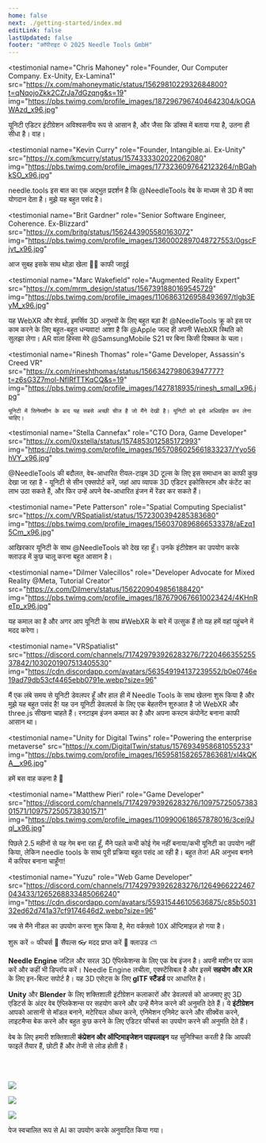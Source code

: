 ```yaml
---
home: false
next: ./getting-started/index.md
editLink: false
lastUpdated: false
footer: "कॉपीराइट © 2025 Needle Tools GmbH"
---
```


<discountbanner fallback_image="/docs/imgs/banner.webp" /> 

<quoteslides>

<testimonial
  name="Chris Mahoney"
  role="Founder, Our Computer Company. Ex-Unity, Ex-Lamina1"
  src="https://x.com/mahoneymatic/status/1562981022932684800?t=qNqojoZkk2CZrJa7dGzqng&s=19"
  img="https://pbs.twimg.com/profile_images/1872967967404642304/kOGAWAzd_x96.jpg"
>
यूनिटी एडिटर इंटीग्रेशन अविश्वसनीय रूप से आसान है, और जैसा कि डॉक्स में बताया गया है, उतना ही सीधा है। वाह।
</testimonial>

<testimonial 
  name="Kevin Curry" 
  role="Founder, Intangible.ai. Ex-Unity"
  src="https://x.com/kmcurry/status/1574333302022062080"
  img="https://pbs.twimg.com/profile_images/1773236097642123264/nBGahkSO_x96.jpg"
>
needle.tools इस बात का एक अद्भुत प्रदर्शन है कि @NeedleTools वेब के माध्यम से 3D में क्या योगदान देता है। मुझे यह बहुत पसंद है।
</testimonial>

<testimonial
  name="Brit Gardner"
  role="Senior Software Engineer, Coherence. Ex-Blizzard"
  src="https://x.com/britg/status/1562443905580163072"
  img="https://pbs.twimg.com/profile_images/1360002897048727553/0gscFjvt_x96.jpg"
>
आज सुबह इसके साथ थोड़ा खेला 🤯🤯 काफी जादुई
</testimonial>

<testimonial
  name="Marc Wakefield"
  role="Augmented Reality Expert"
  src="https://x.com/mrm_design/status/1567391880169545729"
  img="https://pbs.twimg.com/profile_images/1106863126958493697/tlgb3EyM_x96.jpg"
>
यह WebXR और शेयर्ड, इमर्सिव 3D अनुभवों के लिए बहुत बड़ा है! @NeedleTools क्रू को इस पर काम करने के लिए बहुत-बहुत धन्यवाद! आशा है कि @Apple जल्द ही अपनी WebXR स्थिति को सुलझा लेगा। AR वाला हिस्सा मेरे @SamsungMobile S21 पर बिना किसी दिक्कत के चला।
</testimonial>

<testimonial
  name="Rinesh Thomas"
  role="Game Developer, Assassin's Creed VR"
  src="https://x.com/rineshthomas/status/1566342798063947777?t=z6sG3Z7mol-NfIRfTTKqCQ&s=19"
  img="https://pbs.twimg.com/profile_images/1427818935/rinesh_small_x96.jpg"
>
    यूनिटी में सिनेमशीन के बाद यह सबसे अच्छी चीज है जो मैंने देखी है। यूनिटी को इसे अधिग्रहित कर लेना चाहिए।
</testimonial>

<testimonial
  name="Stella Cannefax"
  role="CTO Dora, Game Developer"
  src="https://x.com/0xstella/status/1574853012585172993"
  img="https://pbs.twimg.com/profile_images/1657086025661833237/Yyo56hVY_x96.jpg"
>
@NeedleTools की बदौलत, वेब-आधारित रीयल-टाइम 3D टूल्स के लिए इस समाधान का काफी कुछ देखा जा रहा है - यूनिटी से सीन एक्सपोर्ट करें, जहां आप व्यापक 3D एडिटर इकोसिस्टम और कंटेंट का लाभ उठा सकते हैं, और फिर उन्हें अपने वेब-आधारित इंजन में रेंडर कर सकते हैं।
</testimonial>

<testimonial
  name="Pete Patterson" 
  role="Spatial Computing Specialist"
  src="https://x.com/VRSpatialist/status/1572300394285383680"
  img="https://pbs.twimg.com/profile_images/1560370896866533378/aEzq15Cm_x96.jpg"
>
आखिरकार यूनिटी के साथ @NeedleTools को देख रहा हूँ। उनके इंटीग्रेशन का उपयोग करके क्लाउड में कुछ चालू करना बहुत आसान है।
</testimonial>

<testimonial 
  name="Dilmer Valecillos" 
  role="Developer Advocate for Mixed Reality @Meta, Tutorial Creator"
  src="https://x.com/Dilmerv/status/1562209049856188420"
  img="https://pbs.twimg.com/profile_images/1876790676610023424/4KHnReTp_x96.jpg"
>
 यह कमाल का है और अगर आप यूनिटी के साथ #WebXR के बारे में उत्सुक हैं तो यह हमें वहां पहुंचने में मदद करेगा।
</testimonial>

<testimonial 
  name="VRSpatialist" 
  src="https://discord.com/channels/717429793926283276/722046635525537842/1030201907513405530"
  img="https://cdn.discordapp.com/avatars/563549194137239552/b0e0746e19ad79db53cf4465ebb0791e.webp?size=96"
>
 मैं एक लंबे समय से यूनिटी डेवलपर हूँ और हाल ही में Needle Tools के साथ खेलना शुरू किया है और मुझे यह बहुत पसंद है! यह उन यूनिटी डेवलपर्स के लिए एक बेहतरीन शुरुआत है जो WebXR और three.js सीखना चाहते हैं। रनटाइम इंजन कमाल का है और अपना कस्टम कंपोनेंट बनाना काफी आसान था।
</testimonial>

<testimonial
  name="Unity for Digital Twins"
  role="Powering the enterprise metaverse"
  src="https://x.com/DigitalTwin/status/1576934958681055233"
  img="https://pbs.twimg.com/profile_images/1659581582657863681/xl4kQKA__x96.jpg"
>
हमें बस वाह कहना है 🤩
</testimonial>

<testimonial
  name="Matthew Pieri" 
  role="Game Developer"
  src="https://discord.com/channels/717429793926283276/1097572505738301571/1097572505738301571"
  img="https://pbs.twimg.com/profile_images/1109900618657878016/3cej9Jql_x96.jpg"
>
पिछले 2.5 महीनों से यह गेम बना रहा हूँ, मैंने पहले कभी कोई गेम नहीं बनाया/कभी यूनिटी का उपयोग नहीं किया, लेकिन needle tools के साथ पूरी प्रक्रिया बहुत पसंद आ रही है। बहुत तेज! AR अनुभव बनाने में करियर बनाना चाहूँगा!
</testimonial>

<testimonial 
  name="Yuzu" 
  role="Web Game Developer"
  src="https://discord.com/channels/717429793926283276/1264966222467043433/1265268833485066240"
  img="https://cdn.discordapp.com/avatars/559315446105636875/c85b503132ed62d741a37cf9174646d2.webp?size=96"
>
जब से मैंने नीडल का उपयोग करना शुरू किया है, मेरा वर्कफ़्लो 10X ऑप्टिमाइज़ हो गया है।
</testimonial>  

</quoteslides>



<actiongroup>
    <action href="getting-started/">
    शुरू करें ⭐
    </action>
    <action href="features-overview">
    फीचर्स 🎨
    </action>
    <action href="https://engine.needle.tools/samples?utm_source=needle_docs&utm_content=actionbutton">
    सैंपल्स 👓
    </action>
    <action subtitle="AI सपोर्ट के साथ" href="https://forum.needle.tools?utm_source=needle_docs&utm_content=actionbutton">
    मदद प्राप्त करें 💬
    </action>
    <action href="https://cloud.needle.tools">
    क्लाउड ⛅️
    </action>
</actiongroup>



**Needle Engine** जटिल और सरल 3D ऍप्लिकेशन्स के लिए एक वेब इंजन है। अपनी मशीन पर काम करें और कहीं भी डिप्लॉय करें। Needle Engine लचीला, एक्स्टेंसिबल है और इसमें **सहयोग और XR** के लिए इन-बिल्ट सपोर्ट है। यह 3D एसेट्स के लिए **glTF स्टैंडर्ड** पर आधारित है।

**Unity** और **Blender** के लिए शक्तिशाली इंटीग्रेशन कलाकारों और डेवलपर्स को आजमाए हुए 3D एडिटर्स के अंदर वेब ऍप्लिकेशन्स पर सहयोग करने और उन्हें मैनेज करने की अनुमति देते हैं। ये **इंटीग्रेशन** आपको आसानी से मॉडल बनाने, मटेरियल ऑथर करने, एनिमेशन एनिमेट करने और सीक्वेंस करने, लाइटमैप्स बेक करने और बहुत कुछ करने के लिए एडिटर फीचर्स का उपयोग करने की अनुमति देते हैं।

वेब के लिए हमारी शक्तिशाली **कंप्रेशन और ऑप्टिमाइजेशन पाइपलाइन** यह सुनिश्चित करती है कि आपकी फाइलें तैयार हैं, छोटी हैं और तेजी से लोड होती हैं।


<!-- <video-embed src="https://www.youtube.com/watch?v=p83q4siNeWo" /> -->

<br/>
<br/>

<actiongroup>


<a class="no-external-link-icon" href="https://www.npmjs.com/package/@needle-tools/engine"><img src="https://img.shields.io/npm/v/@needle-tools/engine?style=flat&colorA=ddd&colorB=ddd"/></a>

<a class="no-external-link-icon" href="https://engine.needle.tools/docs/getting-started/"><img src="https://img.shields.io/npm/dt/@needle-tools/engine.svg?style=flat&colorA=ddd&colorB=ddd"/></a>


<a class="no-external-link-icon" href="https://discord.needle.tools"><img src="https://img.shields.io/discord/717429793926283276?style=flat&colorA=ddd&colorB=ddd&label=discord&logo=discord&logoColor=ffffff"></a>


</actiongroup>




<p></p>
<copyright></copyright>

<ClientOnly>
<removeserviceworker/>
</ClientOnly>


पेज स्वचालित रूप से AI का उपयोग करके अनुवादित किया गया।